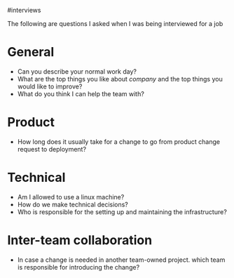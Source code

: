 #interviews

The following are questions I asked when I was being interviewed for a job

# General

- Can you describe your normal work day?
- What are the top things you like about *company* and the top things you would like to improve?
- What do you think I can help the team with?

# Product

- How long does it usually take for a change to go from product change request to deployment?

# Technical

- Am I allowed to use a linux machine?
- How do we make technical decisions?
- Who is responsible for the setting up and maintaining the infrastructure?

# Inter-team collaboration

- In case a change is needed in another team-owned project. which team is responsible for introducing the change?
